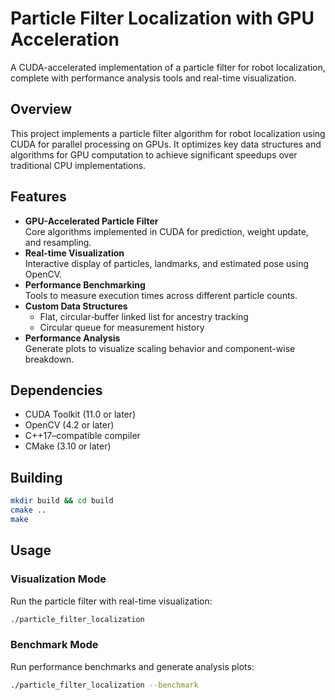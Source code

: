 # Particle Filter Localization with GPU Acceleration

A CUDA-accelerated implementation of a particle filter for robot localization, complete with performance analysis tools and real-time visualization.

## Overview

This project implements a particle filter algorithm for robot localization using CUDA for parallel processing on GPUs. It optimizes key data structures and algorithms for GPU computation to achieve significant speedups over traditional CPU implementations.

## Features

- **GPU-Accelerated Particle Filter**  
  Core algorithms implemented in CUDA for prediction, weight update, and resampling.  
- **Real-time Visualization**  
  Interactive display of particles, landmarks, and estimated pose using OpenCV.  
- **Performance Benchmarking**  
  Tools to measure execution times across different particle counts.  
- **Custom Data Structures**  
  - Flat, circular‐buffer linked list for ancestry tracking  
  - Circular queue for measurement history  
- **Performance Analysis**  
  Generate plots to visualize scaling behavior and component-wise breakdown.

## Dependencies

- CUDA Toolkit (11.0 or later)  
- OpenCV (4.2 or later)  
- C++17–compatible compiler  
- CMake (3.10 or later)

## Building

```bash
mkdir build && cd build
cmake ..
make
```

## Usage

### Visualization Mode

Run the particle filter with real-time visualization:

```bash
./particle_filter_localization
```
### Benchmark Mode
Run performance benchmarks and generate analysis plots:

```bash
./particle_filter_localization --benchmark
```
